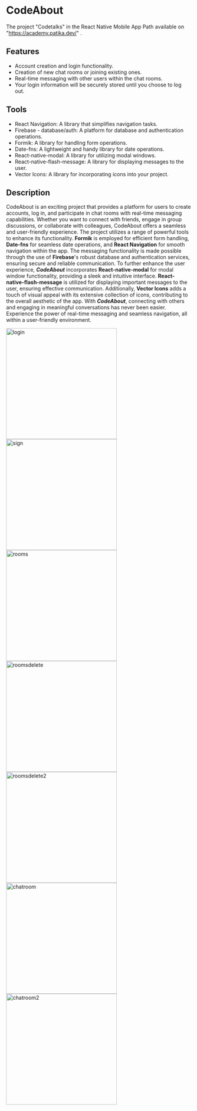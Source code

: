 # CodeAbout
The project "Codetalks" in the React Native Mobile App Path available on "https://academy.patika.dev/" .
## Features
* Account creation and login functionality.
* Creation of new chat rooms or joining existing ones.
* Real-time messaging with other users within the chat rooms.
* Your login information will be securely stored until you choose to log out.
## Tools
* React Navigation: A library that simplifies navigation tasks.
* Firebase - database/auth: A platform for database and authentication operations.
* Formik: A library for handling form operations.
* Date-fns: A lightweight and handy library for date operations.
* React-native-modal: A library for utilizing modal windows.
* React-native-flash-message: A library for displaying messages to the user.
* Vector Icons: A library for incorporating icons into your project.
## Description
CodeAbout is an exciting project that provides a platform for users to create accounts, log in, and participate in chat rooms with real-time messaging capabilities. Whether you want to connect with friends, engage in group discussions, or collaborate with colleagues, CodeAbout offers a seamless and user-friendly experience.
The project utilizes a range of powerful tools to enhance its functionality. **Formik** is employed for efficient form handling, **Date-fns** for seamless date operations, and **React Navigation** for smooth navigation within the app. The messaging functionality is made possible through the use of **Firebase**'s robust database and authentication services, ensuring secure and reliable communication.
To further enhance the user experience, ***CodeAbout*** incorporates **React-native-modal** for modal window functionality, providing a sleek and intuitive interface. **React-native-flash-message** is utilized for displaying important messages to the user, ensuring effective communication. Additionally, **Vector Icons** adds a touch of visual appeal with its extensive collection of icons, contributing to the overall aesthetic of the app.
With ***CodeAbout***, connecting with others and engaging in meaningful conversations has never been easier. Experience the power of real-time messaging and seamless navigation, all within a user-friendly environment.

<img src="https://github.com/HaHamZaDe/CodeAbout/assets/100444900/bb1e9a6d-0303-497f-bc3c-7f8f0c54ffa5" alt="login" width="300">
<img src="https://github.com/HaHamZaDe/CodeAbout/assets/100444900/9cbd9ac8-418f-4f8f-8f90-76e4ebca70a0" alt="sign" width="300">
<img src="https://github.com/HaHamZaDe/CodeAbout/assets/100444900/1a483bb3-0a90-4e09-9c5a-50bf33498500" alt="rooms" width="300">
<img src="https://github.com/HaHamZaDe/CodeAbout/assets/100444900/8830059a-12f6-4f44-aa30-86f4af56dbd7" alt="roomsdelete" width="300">
<img src="https://github.com/HaHamZaDe/CodeAbout/assets/100444900/83c231b7-5948-49d9-b008-eb1cd95d830e" alt="roomsdelete2" width="300">
<img src="https://github.com/HaHamZaDe/CodeAbout/assets/100444900/eac6cb56-3b08-4337-9331-6c328bf52a91" alt="chatroom" width="300">
<img src="https://github.com/HaHamZaDe/CodeAbout/assets/100444900/dcf64e92-434e-4117-8657-18807dac6762" alt="chatroom2" width="300">
